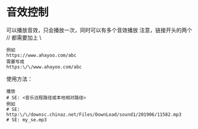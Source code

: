 # 音效控制

可以播放音效，只会播放一次，同时可以有多个音效播放
注意，链接开头的两个 // 都需要加上 \

```
例如
https://www.ahayoo.com/abc
需要写成
https:\/\/www.ahayoo.com/abc
```

使用方法：
```
播放 
# SE: <音乐远程路径或本地相对路径>
例如
# SE: http:\/\/downsc.chinaz.net/Files/DownLoad/sound1/201906/11582.mp3
# SE: my_se.mp3
```
